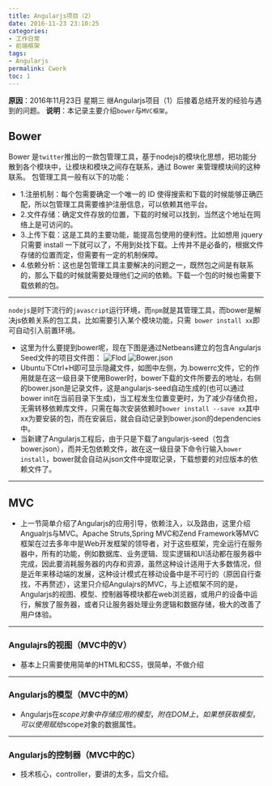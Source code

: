 ```yaml
---
title: Angularjs项目（2）
date: 2016-11-23 23:10:25
categories:
- 工作日常
- 前端框架
tags:
- Angularjs
permalink: Cwork
toc: 1
---
```


**原因**：2016年11月23日 星期三 继Angularjs项目（1）后接着总结开发的经验与遇到的问题。
**说明**：本记录主要介绍`bower`与`MVC框架`。
<!-- more -->

## Bower
Bower 是`twitter`推出的一款包管理工具，基于nodejs的模块化思想，把功能分散到各个模块中，让模块和模块之间存在联系，通过 Bower 来管理模块间的这种联系。
包管理工具一般有以下的功能：
- 1.注册机制：每个包需要确定一个唯一的 ID 使得搜索和下载的时候能够正确匹配，所以包管理工具需要维护注册信息，可以依赖其他平台。
- 2.文件存储：确定文件存放的位置，下载的时候可以找到，当然这个地址在网络上是可访问的。
- 3.上传下载：这是工具的主要功能，能提高包使用的便利性。比如想用 jquery 只需要 install 一下就可以了，不用到处找下载。上传并不是必备的，根据文件存储的位置而定，但需要有一定的机制保障。
- 4.依赖分析：这也是包管理工具主要解决的问题之一，既然包之间是有联系的，那么下载的时候就需要处理他们之间的依赖。下载一个包的时候也需要下载依赖的包。

---

`nodejs`是时下流行的`javascript`运行环境，而`npm`就是其管理工具，而bower是解决js依赖关系的包工具，比如需要引入某个模块功能，只需` bower install xx`即可自动引入前置环境。
- 这里为什么要提到bower呢，现在下图是通过Netbeans建立的包含Angularjs Seed文件的项目文件图：
![Flod](http://okj8snz5g.bkt.clouddn.com/blog/Angularjs1.png)
![Bower.json](http://okj8snz5g.bkt.clouddn.com/blog/Angularjs2.png)
- Ubuntu下Ctrl+H即可显示隐藏文件，如图中左侧，为.bowerrc文件，它的作用就是在这一级目录下使用Bower时，bower下载的文件所要去的地址，右侧的bower.json是记录文件，这是angularjs-seed自动生成的(也可以通过bower init在当前目录下生成)，当工程发生位置变更时，为了减少存储负担，无需转移依赖库文件，只需在每次安装依赖时`bower install --save xx`其中xx为要安装的包，而在安装后，就会自动记录到bower.json的dependencies中。
- 当新建了Angularjs工程后，由于只是下载了angularjs-seed（包含bower.json），而并无包依赖文件，故在这一级目录下命令行输入`bower install`，bower就会自动从json文件中提取记录，下载想要的对应版本的依赖文件了。

---

## MVC
- 上一节简单介绍了Angularjs的应用引导，依赖注入，以及路由，这里介绍Angualrjs与MVC。Apache Struts,Spring MVC和Zend Framework等MVC框架在过去多年中是Web开发框架的领导者，对于这些框架，完全运行在服务器中，所有的功能，例如数据库、业务逻辑、现实逻辑和UI活动都在服务器中完成，因此要消耗服务器的内存和资源，虽然这种设计适用于大多数情况，但是近年来移动端的发展，这种设计模式在移动设备中是不可行的（原因自行查找，不再赘述），这里只介绍Angulajrs的MVC，与上述框架不同的是，Angularjs的视图、模型、控制器等模块都在web浏览器，或用户的设备中运行，解放了服务器，或者只让服务器处理业务逻辑和数据存储，极大的改善了用户体验。

---
### Angulajrs的视图（MVC中的V）
- 基本上只需要使用简单的HTML和CSS，很简单，不做介绍

---
### Angularjs的模型（MVC中的M）
- Angularjs在$scope对象中存储应用的模型，附在DOM上，如果想获取模型，可以使用赋给$scope对象的数据属性。

---
### Angularjs的控制器（MVC中的C）
- 技术核心，controller，要讲的太多，后文介绍。

